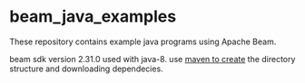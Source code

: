 # beam_java_examples
These repository contains example java programs using Apache Beam.

beam sdk version 2.31.0 used with java-8. use [maven to create](https://beam.apache.org/get-started/quickstart-java/) the directory structure and downloading dependecies.
